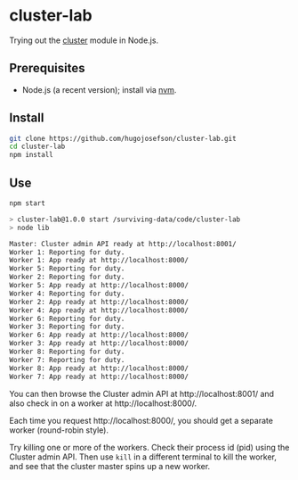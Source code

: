 # cluster-lab

Trying out the [cluster](https://nodejs.org/api/cluster.html#cluster_cluster) module in Node.js.

## Prerequisites

* Node.js (a recent version); install via [nvm](https://github.com/hugojosefson/ubuntu-install-scripts/blob/ubuntu-gnome-15.10/install-nvm-and-nodejs).

## Install

```bash
git clone https://github.com/hugojosefson/cluster-lab.git
cd cluster-lab
npm install
```

## Use

```bash
npm start

> cluster-lab@1.0.0 start /surviving-data/code/cluster-lab
> node lib

Master: Cluster admin API ready at http://localhost:8001/
Worker 1: Reporting for duty.
Worker 1: App ready at http://localhost:8000/
Worker 5: Reporting for duty.
Worker 2: Reporting for duty.
Worker 5: App ready at http://localhost:8000/
Worker 4: Reporting for duty.
Worker 2: App ready at http://localhost:8000/
Worker 4: App ready at http://localhost:8000/
Worker 6: Reporting for duty.
Worker 3: Reporting for duty.
Worker 6: App ready at http://localhost:8000/
Worker 3: App ready at http://localhost:8000/
Worker 8: Reporting for duty.
Worker 7: Reporting for duty.
Worker 8: App ready at http://localhost:8000/
Worker 7: App ready at http://localhost:8000/
```

You can then browse the Cluster admin API at http://localhost:8001/ and also check in on a
worker at http://localhost:8000/.

Each time you request http://localhost:8000/, you should get a separate worker (round-robin style).

Try killing one or more of the workers. Check their process id (pid) using the Cluster admin API.
Then use `kill` in a different terminal to kill the worker, and see that the cluster master spins
up a new worker.
